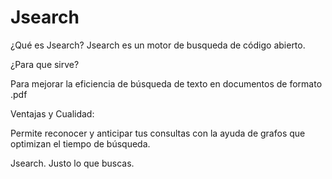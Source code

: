 # Jsearch

¿Qué es Jsearch?
Jsearch es un motor de busqueda de código abierto.

¿Para que sirve?

Para mejorar la eficiencia de búsqueda de texto en documentos de formato .pdf

Ventajas y Cualidad:

Permite reconocer y anticipar tus consultas con la ayuda de grafos que optimizan el tiempo de búsqueda.

Jsearch. Justo lo que buscas.
